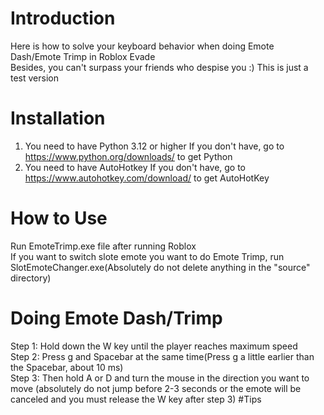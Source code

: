 # Introduction
Here is how to solve your keyboard behavior when doing Emote Dash/Emote Trimp in Roblox Evade                                                                                  
Besides, you can't surpass your friends who despise you :) This is just a test version
# Installation
1. You need to have Python 3.12 or higher                                                                                                                                                 If you don't have, go to https://www.python.org/downloads/ to get Python 
2. You need to have AutoHotkey                                                                                                                                                            If you don't have, go to https://www.autohotkey.com/download/ to get AutoHotKey
# How to Use
Run EmoteTrimp.exe file after running Roblox                                                                                                                                          
If you want to switch slote emote you want to do Emote Trimp, run SlotEmoteChanger.exe(Absolutely do not delete anything in the "source" directory)
# Doing Emote Dash/Trimp
Step 1: Hold down the W key until the player reaches maximum speed                                                                                                                    
Step 2: Press g and Spacebar at the same time(Press g a little earlier than the Spacebar, about 10 ms)                                                                                
Step 3: Then hold A or D and turn the mouse in the direction you want to move (absolutely do not jump before 2-3 seconds or the emote will be canceled and you must release the W key after step 3)
#Tips
